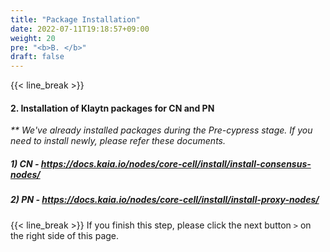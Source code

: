 ```yaml
---
title: "Package Installation"
date: 2022-07-11T19:18:57+09:00
weight: 20
pre: "<b>B. </b>"
draft: false
---
```


{{< line_break >}}

#### 2. Installation of Klaytn packages for CN and PN
_** We've already installed packages during the Pre-cypress stage. If you need to install newly, please refer these documents._
##### 1) CN - <https://docs.kaia.io/nodes/core-cell/install/install-consensus-nodes/>
##### 2) PN - <https://docs.kaia.io/nodes/core-cell/install/install-proxy-nodes/>

{{< line_break >}}
If you finish this step, please click the next button ```>``` on the right side of this page.
